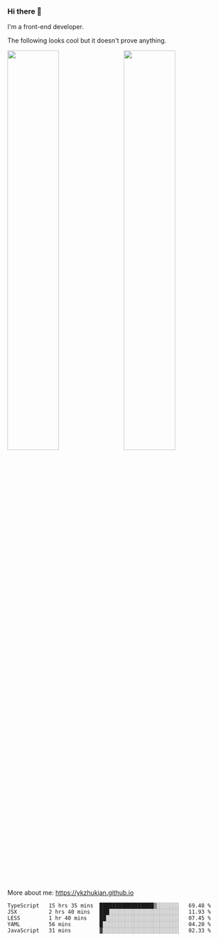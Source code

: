 ### Hi there 👋

I'm a front-end developer.

The following looks cool but it doesn't prove anything.

[<img align="right" width="48%" src="https://github-readme-stats.vercel.app/api?username=ykzhukian&show_icons=true&theme=dracula">](https://github.com/anuraghazra/github-readme-stats)

[<img width="48%" src="https://github-readme-stats.vercel.app/api/top-langs/?username=ykzhukian&layout=compact&theme=dracula">](https://github.com/anuraghazra/github-readme-stats)

More about me: 
https://ykzhukian.github.io

<!--START_SECTION:waka-->
```text
TypeScript   15 hrs 35 mins  █████████████████▒░░░░░░░   69.48 % 
JSX          2 hrs 40 mins   ███░░░░░░░░░░░░░░░░░░░░░░   11.93 % 
LESS         1 hr 40 mins    ██░░░░░░░░░░░░░░░░░░░░░░░   07.45 % 
YAML         56 mins         █░░░░░░░░░░░░░░░░░░░░░░░░   04.20 % 
JavaScript   31 mins         ▓░░░░░░░░░░░░░░░░░░░░░░░░   02.33 % 
```
<!--END_SECTION:waka-->
